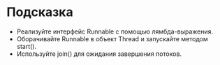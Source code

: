 # Подсказка

- Реализуйте интерфейс Runnable с помощью лямбда-выражения.
- Оборачивайте Runnable в объект Thread и запускайте методом start().
- Используйте join() для ожидания завершения потоков.
